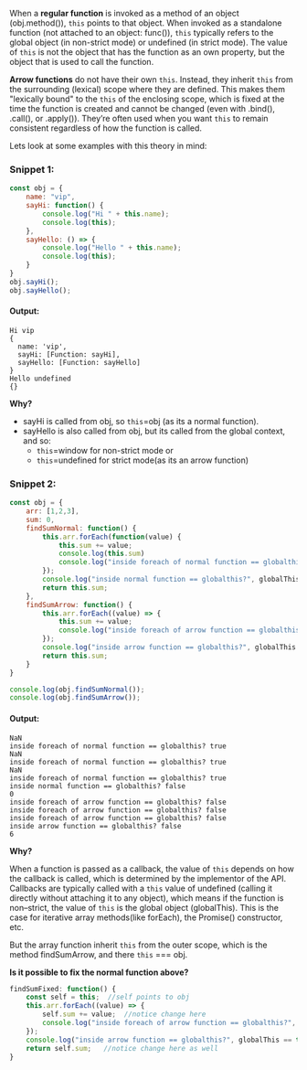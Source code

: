 When a **regular function** is invoked as a method of an object (obj.method()), `this` points to that object. When invoked as a standalone function (not attached to an object: func()), `this` typically refers to the global object (in non-strict mode) or undefined (in strict mode). The value of `this` is not the object that has the function as an own property, but the object that is used to call the function. 

**Arrow functions** do not have their own `this`. Instead, they inherit `this` from the surrounding (lexical) scope where they are defined. This makes them "lexically bound" to the `this` of the enclosing scope, which is fixed at the time the function is created and cannot be changed (even with .bind(), .call(), or .apply()). They’re often used when you want `this` to remain consistent regardless of how the function is called.

Lets look at some examples with this theory in mind:

### Snippet 1:

```js
const obj = {
    name: "vip",
    sayHi: function() {
        console.log("Hi " + this.name);
        console.log(this);
    },
    sayHello: () => {
        console.log("Hello " + this.name);
        console.log(this);
    }
}
obj.sayHi();
obj.sayHello();
```

#### **Output:**
```
Hi vip
{
  name: 'vip',
  sayHi: [Function: sayHi],
  sayHello: [Function: sayHello]
}
Hello undefined
{}
```

**Why?**

- sayHi is called from obj, so `this`=obj (as its a normal function). 
- sayHello is also called from obj, but its called from the global context, and so:
  - `this`=window for non-strict mode or 
  - `this`=undefined for strict mode(as its an arrow function)


### Snippet 2:

```js
const obj = {
    arr: [1,2,3],
    sum: 0,
    findSumNormal: function() {
        this.arr.forEach(function(value) {
            this.sum += value;
            console.log(this.sum)
            console.log("inside foreach of normal function == globalthis?", globalThis == this);
        });
        console.log("inside normal function == globalthis?", globalThis == this);
        return this.sum;
    },
    findSumArrow: function() {
        this.arr.forEach((value) => {
            this.sum += value;
            console.log("inside foreach of arrow function == globalthis?", globalThis == this);
        });
        console.log("inside arrow function == globalthis?", globalThis == this);
        return this.sum;
    }
}

console.log(obj.findSumNormal());
console.log(obj.findSumArrow());
```

#### **Output:**

```
NaN
inside foreach of normal function == globalthis? true
NaN
inside foreach of normal function == globalthis? true
NaN
inside foreach of normal function == globalthis? true
inside normal function == globalthis? false
0
inside foreach of arrow function == globalthis? false
inside foreach of arrow function == globalthis? false
inside foreach of arrow function == globalthis? false
inside arrow function == globalthis? false
6
```

**Why?**
    
When a function is passed as a callback, the value of `this` depends on how the callback is called, which is determined by the implementor of the API. Callbacks are typically called with a `this` value of undefined (calling it directly without attaching it to any object), which means if the function is non–strict, the value of `this` is the global object (globalThis). This is the case for iterative array methods(like forEach), the Promise() constructor, etc.

But the array function inherit `this` from the outer scope, which is the method findSumArrow, and there `this` === obj.

**Is it possible to fix the normal function above?**

```js
findSumFixed: function() {
    const self = this;  //self points to obj
    this.arr.forEach((value) => {
        self.sum += value;  //notice change here
        console.log("inside foreach of arrow function == globalthis?", globalThis == this);
    });
    console.log("inside arrow function == globalthis?", globalThis == this);
    return self.sum;   //notice change here as well
}
```
